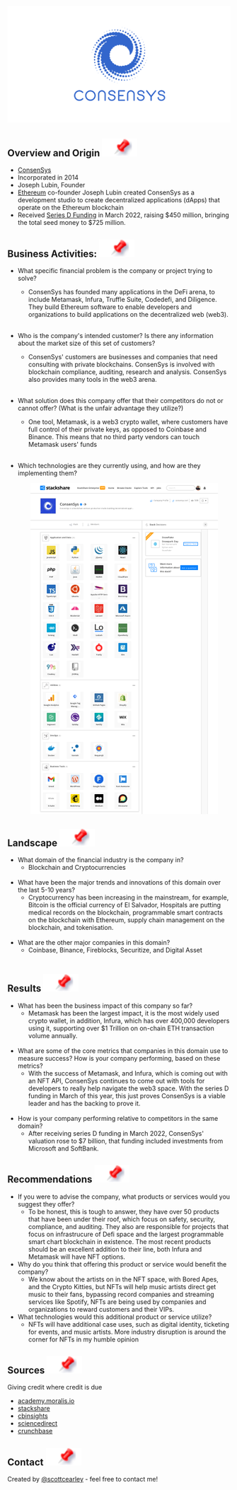<h1 align="center">

  ![Consensys](./images/BW_ConsenSys_Logo.jpeg)
  
</h1>

## Overview and Origin [![](./images/pin.svg)](#overview)

* [ConsenSys](https://www.consensys.net)
* Incorporated in 2014
* Joseph Lubin, Founder
* [Ethereum](https://ethereum.org) co-founder Joseph Lubin created ConsenSys as a development studio to create decentralized applications (dApps) that operate on the Ethereum blockchain
* Received [Series D Funding](https://www.crunchbase.com/funding_round/consensus-systems-series-d--527fba17) in March 2022, raising $450 million, bringing the total seed money to $725 million.

## Business Activities: [![](./images/pin.svg)](#business-activities)

* What specific financial problem is the company or project trying to solve?
  * ConsenSys has founded many applications in the DeFi arena, to include Metamask, Infura, Truffle Suite, Codedefi, and Diligence. They build Ethereum software to enable developers and organizations to build applications on the decentralized web (web3).
 <br></br>

* Who is the company's intended customer? Is there any information about the market size of this set of customers?
  * ConsenSys' customers are businesses and companies that need consulting with private blockchains.  ConsenSys is involved with blockchain compliance, auditing, research and analysis. ConsenSys also provides many tools in the web3 arena.
<br></br>
* What solution does this company offer that their competitors do not or cannot offer? (What is the unfair advantage they utilize?)
  * One tool, Metamask, is a web3 crypto wallet, where customers have full control of their private keys, as opposed to Coinbase and Binance.  This means that no third party vendors can touch Metamask users' funds
  <br></br>
* Which technologies are they currently using, and how are they implementing them? 
  <p align="center">
    <img src="./images/consensys_stackshare.png">
  </p>
   

## Landscape [![](./images/pin.svg)](#overview)

* What domain of the financial industry is the company in?
  * Blockchain and Cryptocurrencies
  <br></br>
* What have been the major trends and innovations of this domain over the last 5-10 years?
  * Cryptocurrency has been increasing in the mainstream, for example, Bitcoin is the official currency of El Salvador, Hospitals are putting medical records on the blockchain, programmable smart contracts on the blockchain with Ethereum, supply chain management on the blockchain, and tokenisation. 
  <br></br>
* What are the other major companies in this domain?
  * Coinbase, Binance, Fireblocks, Securitize, and Digital Asset
  <br></br>

## Results [![](./images/pin.svg)](#overview)

* What has been the business impact of this company so far?
  * Metamask has been the largest impact, it is the most widely used crypto wallet, in addition, Infura, which has over 400,000 developers using it, supporting over $1 Trillion on on-chain ETH transaction volume annually.
  <br></br>
* What are some of the core metrics that companies in this domain use to measure success? How is your company performing, based on these metrics?
  * With the success of Metamask, and Infura, which is coming out with an NFT API, ConsenSys continues to come out with tools for developers to really help navigate the web3 space.  With the series D funding in March of this year, this just proves ConsenSys is a viable leader and has the backing to prove it.
  <br></br>  
* How is your company performing relative to competitors in the same domain?
  * After receiving series D funding in March 2022, ConsenSys' valuation rose to $7 billion, that funding included investments from Microsoft and SoftBank.

## Recommendations [![](./images/pin.svg)](#overview)

* If you were to advise the company, what products or services would you suggest they offer? 
  * To be honest, this is tough to answer, they have over 50 products that have been under their roof, which focus on safety, security, compliance, and auditing.  They also are responsible for projects that focus on infrastrucure of Defi space and the largest programmable smart chart blockchain in existence.  The most recent products should be an excellent addition to their line, both Infura and Metamask will have NFT options.  
* Why do you think that offering this product or service would benefit the company?
  * We know about the artists on in the NFT space, with Bored Apes, and the Crypto Kitties, but NFTs will help music artists direct get music to their fans, bypassing record companies and streaming services like Spotify, NFTs are being used by companies and organizations to reward customers and their VIPs.  
* What technologies would this additional product or service utilize?
    * NFTs will have additional case uses, such as digital identity, ticketing for events, and music artists.  More industry disruption is around the corner for NFTs in my humble opinion


## Sources [![](./images/pin.svg)](#overview)
Giving credit where credit is due
- [academy.moralis.io](https://academy.moralis.io/blog/what-is-consensys-the-ultimate-guide)
- [stackshare](https://stackshare.io/companies/consensys)
- [cbinsights](https://www.cbinsights.com/company/consensys/alternatives-competitors)
- [sciencedirect](https://www.sciencedirect.com/science/article/abs/pii/S0048733319301842)
- [crunchbase](https://www.crunchbase.com/funding_round/consensus-systems-series-d--527fba17)



## Contact [![](./images/pin.svg)](#overview)
Created by [@scottcearley](mailto:scott@l8nitelabs.com) - feel free to contact me!
